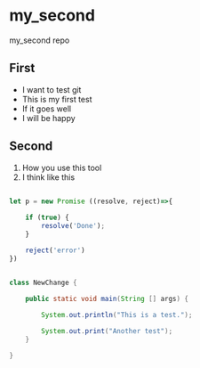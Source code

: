 # my_second
my_second repo

## First

- I want to test git
- This is my first test
- If it goes well
- I will be happy

## Second

1. How you use this tool
2. I think like this

```javascript

let p = new Promise ((resolve, reject)=>{
    
    if (true) {
        resolve('Done');
    }

    reject('error')
})

```

```java

class NewChange {

    public static void main(String [] args) {
        
        System.out.println("This is a test.");

        System.out.print("Another test");
    }

}


```